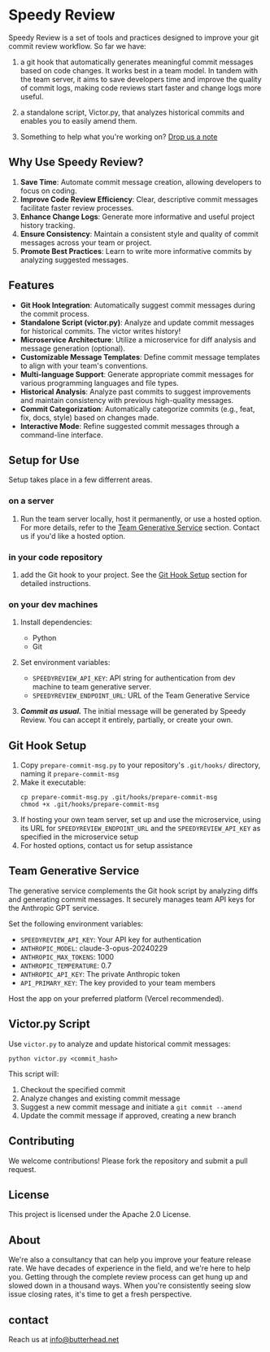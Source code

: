 # Speedy Review

Speedy Review is a set of tools and practices designed to improve your git commit review workflow. So far we have:

1. a git hook that automatically generates meaningful commit messages based on code changes. It works best in a team model. In tandem with the team server, it aims to save developers time and improve the quality of commit logs, making code reviews start faster and change logs more useful.

2. a standalone script, Victor.py, that analyzes historical commits and enables you to easily amend them.

3. Something to help what you're working on? [Drop us a note](#contact)

## Why Use Speedy Review?

1. **Save Time**: Automate commit message creation, allowing developers to focus on coding.
2. **Improve Code Review Efficiency**: Clear, descriptive commit messages facilitate faster review processes.
3. **Enhance Change Logs**: Generate more informative and useful project history tracking.
4. **Ensure Consistency**: Maintain a consistent style and quality of commit messages across your team or project.
5. **Promote Best Practices**: Learn to write more informative commits by analyzing suggested messages.

## Features

- **Git Hook Integration**: Automatically suggest commit messages during the commit process.
- **Standalone Script (victor.py)**: Analyze and update commit messages for historical commits. The victor writes history!
- **Microservice Architecture**: Utilize a microservice for diff analysis and message generation (optional).
- **Customizable Message Templates**: Define commit message templates to align with your team's conventions.
- **Multi-language Support**: Generate appropriate commit messages for various programming languages and file types.
- **Historical Analysis**: Analyze past commits to suggest improvements and maintain consistency with previous high-quality messages.
- **Commit Categorization**: Automatically categorize commits (e.g., feat, fix, docs, style) based on changes made.
- **Interactive Mode**: Refine suggested commit messages through a command-line interface.

## Setup for Use

Setup takes place in a few differrent areas.

### on a server

1. Run the team server locally, host it permanently, or use a hosted option. For more details, refer to the [Team Generative Service](#team-generative-service) section. Contact us if you'd like a hosted option.

### in your code repository

1. add the Git hook to your project. See the [Git Hook Setup](#git-hook-setup) section for detailed instructions.

### on your dev machines

1. Install dependencies:

   - Python
   - Git

2. Set environment variables:

   - `SPEEDYREVIEW_API_KEY`: API string for authentication from dev machine to team generative server.
   - `SPEEDYREVIEW_ENDPOINT_URL`: URL of the Team Generative Service

3. **_Commit as usual._** The initial message will be generated by Speedy Review. You can accept it entirely, partially, or create your own.

## Git Hook Setup

1. Copy `prepare-commit-msg.py` to your repository's `.git/hooks/` directory, naming it `prepare-commit-msg`
2. Make it executable:
   ```
   cp prepare-commit-msg.py .git/hooks/prepare-commit-msg
   chmod +x .git/hooks/prepare-commit-msg
   ```
3. If hosting your own team server, set up and use the microservice, using its URL for `SPEEDYREVIEW_ENDPOINT_URL` and the `SPEEDYREVIEW_API_KEY` as specified in the microservice setup
4. For hosted options, contact us for setup assistance

## Team Generative Service

The generative service complements the Git hook script by analyzing diffs and generating commit messages. It securely manages team API keys for the Anthropic GPT service.

Set the following environment variables:

- `SPEEDYREVIEW_API_KEY`: Your API key for authentication
- `ANTHROPIC_MODEL`: claude-3-opus-20240229
- `ANTHROPIC_MAX_TOKENS`: 1000
- `ANTHROPIC_TEMPERATURE`: 0.7
- `ANTHROPIC_API_KEY`: The private Anthropic token
- `API_PRIMARY_KEY`: The key provided to your team members

Host the app on your preferred platform (Vercel recommended).

## Victor.py Script

Use `victor.py` to analyze and update historical commit messages:

    python victor.py <commit_hash>

This script will:

1. Checkout the specified commit
2. Analyze changes and existing commit message
3. Suggest a new commit message and initiate a `git commit --amend`
4. Update the commit message if approved, creating a new branch

## Contributing

We welcome contributions! Please fork the repository and submit a pull request.

## License

This project is licensed under the Apache 2.0 License.

## About

We're also a consultancy that can help you improve your feature release rate. We have decades of experience in the field, and we're here to help you. Getting through the complete review process can get hung up and slowed down in a thousand ways. When you're consistently seeing slow issue closing rates, it's time to get a fresh perspective.

## contact

Reach us at [info@butterhead.net](mailto:info@butterhead.net)
